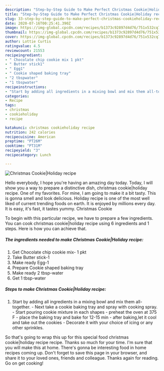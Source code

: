 ```yaml
---
description: "Step-by-Step Guide to Make Perfect Christmas Cookie|Holiday recipe"
title: "Step-by-Step Guide to Make Perfect Christmas Cookie|Holiday recipe"
slug: 33-step-by-step-guide-to-make-perfect-christmas-cookieholiday-recipe
date: 2020-07-16T00:25:41.390Z
image: https://img-global.cpcdn.com/recipes/b1373c92897d4d76/751x532cq70/christmas-cookieholiday-recipe-recipe-main-photo.jpg
thumbnail: https://img-global.cpcdn.com/recipes/b1373c92897d4d76/751x532cq70/christmas-cookieholiday-recipe-recipe-main-photo.jpg
cover: https://img-global.cpcdn.com/recipes/b1373c92897d4d76/751x532cq70/christmas-cookieholiday-recipe-recipe-main-photo.jpg
author: Lottie Curtis
ratingvalue: 4.5
reviewcount: 21553
recipeingredient:
- " Chocolate chip cookie mix 1 pkt"
- " Butter stick1"
- " Egg1"
- " Cookie shaped baking tray"
- "2 tbspwater"
- "1 tbspwater"
recipeinstructions:
- "Start by adding all ingredients in a mixing bowl and mix them all-together. Next take a cookie baking tray and spray with cooking spray. Start pouring cookie mixture in each shapes preheat the oven at 375 F place the baking tray and bake for 12-15 min after baking,let it cool and take out the cookies Decorate it with your choice of icing or any other sprinkles."
categories:
- Recipe
tags:
- christmas
- cookieholiday
- recipe

katakunci: christmas cookieholiday recipe 
nutrition: 242 calories
recipecuisine: American
preptime: "PT26M"
cooktime: "PT31M"
recipeyield: "3"
recipecategory: Lunch

---
```



![Christmas Cookie|Holiday recipe](https://img-global.cpcdn.com/recipes/b1373c92897d4d76/751x532cq70/christmas-cookieholiday-recipe-recipe-main-photo.jpg)

Hello everybody, I hope you're having an amazing day today. Today, I will show you a way to prepare a distinctive dish, christmas cookie|holiday recipe. One of my favorites. For mine, I am going to make it a bit tasty. This is gonna smell and look delicious.
Holiday recipe is one of the most well liked of current trending foods on earth. It is enjoyed by millions every day. It is easy, it's fast, it tastes yummy. Christmas Cookie




To begin with this particular recipe, we have to prepare a few ingredients. You can cook christmas cookie|holiday recipe using 6 ingredients and 1 steps. Here is how you can achieve that.

<!--inarticleads1-->

##### The ingredients needed to make Christmas Cookie|Holiday recipe:

1. Get  Chocolate chip cookie mix- 1 pkt
1. Take  Butter stick-1
1. Make ready  Egg-1
1. Prepare  Cookie shaped baking tray
1. Make ready 2 tbsp-water
1. Get 1 tbsp-water




<!--inarticleads2-->

##### Steps to make Christmas Cookie|Holiday recipe:

1. Start by adding all ingredients in a mixing bowl and mix them all-together. - Next take a cookie baking tray and spray with cooking spray. - Start pouring cookie mixture in each shapes - preheat the oven at 375 F - place the baking tray and bake for 12-15 min - after baking,let it cool and take out the cookies - Decorate it with your choice of icing or any other sprinkles.




So that's going to wrap this up for this special food christmas cookie|holiday recipe recipe. Thanks so much for your time. I'm sure that you will make this at home. There's gonna be interesting food in home recipes coming up. Don't forget to save this page in your browser, and share it to your loved ones, friends and colleague. Thanks again for reading. Go on get cooking!
